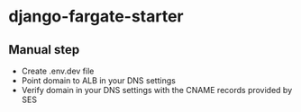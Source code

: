 # django-fargate-starter

## Manual step
- Create .env.dev file
- Point domain to ALB in your DNS settings
- Verify domain in your DNS settings with the CNAME records provided by SES